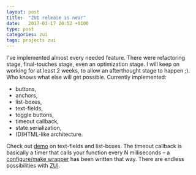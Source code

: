 ```yaml
---
layout: post
title:  "ZUI release is near"
date:   2017-03-17 20:52 +0100
type: post
categories: zui
tags: projects zui
---
```


I've implemented almost every needed feature. There were refactoring stage, final-touches stage,
even an optimization stage. I will keep on working for at least 2 weeks, to allow an afterthought
stage to happen ;)<!-- more -->. Who knows what else will get possible. Currently implemented:

- buttons,
- anchors,
- list-boxes,
- text-fields,
- toggle buttons,
- timeout callback,
- state serialization,
- (D)HTML-like architecture.

Check out [demo](https://asciinema.org/a/107691) on text-fields and list-boxes. The timeout callback
is basically a timer that calls your function every N milliseconds – a
[configure/make wrapper](https://asciinema.org/a/107688) has been written that way. There are
endless possibilities with [ZUI](https://github.com/zdharma/zui/wiki).
